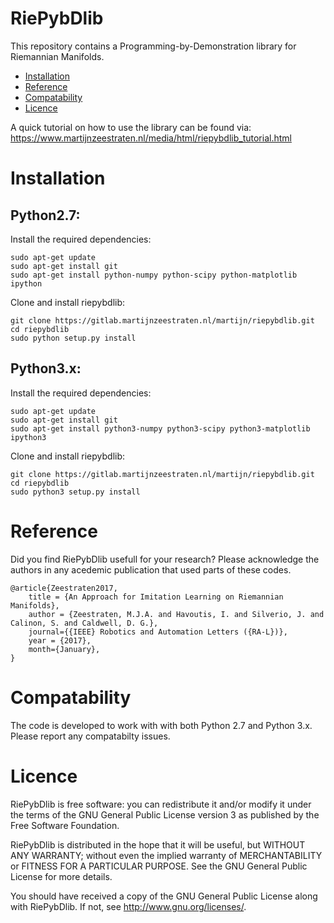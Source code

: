 # RiePybDlib
This repository contains a Programming-by-Demonstration library for Riemannian Manifolds.

- [Installation](#installation)
- [Reference](#reference)
- [Compatability](#compatability)
- [Licence](#licence)

A quick tutorial on how to use the library can be found via:
https://www.martijnzeestraten.nl/media/html/riepybdlib_tutorial.html

# Installation

## Python2.7:

Install the required dependencies:
```
sudo apt-get update
sudo apt-get install git
sudo apt-get install python-numpy python-scipy python-matplotlib ipython 
```

Clone and install riepybdlib:
```
git clone https://gitlab.martijnzeestraten.nl/martijn/riepybdlib.git
cd riepybdlib
sudo python setup.py install
```

## Python3.x: 
Install the required dependencies:
```
sudo apt-get update
sudo apt-get install git
sudo apt-get install python3-numpy python3-scipy python3-matplotlib ipython3 
```
Clone and install riepybdlib:
```
git clone https://gitlab.martijnzeestraten.nl/martijn/riepybdlib.git
cd riepybdlib
sudo python3 setup.py install
```

# Reference
Did you find RiePybDlib usefull for your research? Please acknowledge the authors in any acedemic publication that used parts of these codes.

```
@article{Zeestraten2017,
  	title = {An Approach for Imitation Learning on Riemannian Manifolds},
	author = {Zeestraten, M.J.A. and Havoutis, I. and Silverio, J. and Calinon, S. and Caldwell, D. G.},
	journal={{IEEE} Robotics and Automation Letters ({RA-L})},
	year = {2017},
	month={January},
}
```

# Compatability
The code is developed to work with with both Python 2.7 and Python 3.x. Please report any compatabilty issues.

# Licence
RiePybDlib is free software: you can redistribute it and/or modify it under the terms of the GNU General Public License version 3 as published by the Free Software Foundation.

RiePybDlib is distributed in the hope that it will be useful, but WITHOUT ANY WARRANTY; without even the implied warranty of MERCHANTABILITY or FITNESS FOR A PARTICULAR PURPOSE. See the GNU General Public License for more details.

You should have received a copy of the GNU General Public License along with RiePybDlib. If not, see http://www.gnu.org/licenses/.
